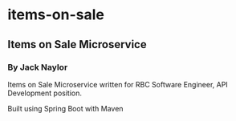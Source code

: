# items-on-sale
 
## Items on Sale Microservice
### By Jack Naylor

Items on Sale Microservice written for RBC Software Engineer, API Development position.

Built using Spring Boot with Maven

